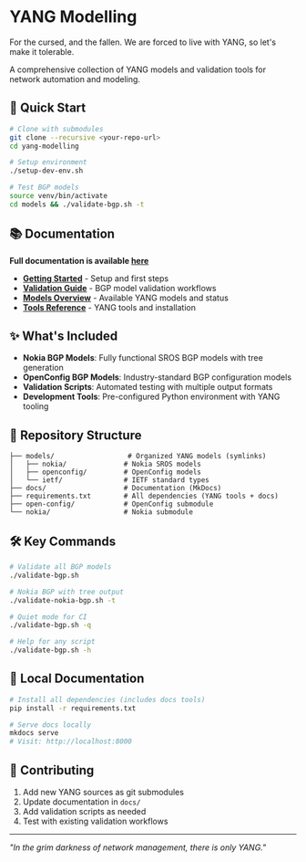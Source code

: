 # YANG Modelling

For the cursed, and the fallen. We are forced to live with YANG, so let's make it tolerable.

A comprehensive collection of YANG models and validation tools for network automation and modeling.

## 🚀 Quick Start

```bash
# Clone with submodules
git clone --recursive <your-repo-url>
cd yang-modelling

# Setup environment
./setup-dev-env.sh

# Test BGP models
source venv/bin/activate
cd models && ./validate-bgp.sh -t
```

## 📚 Documentation

**Full documentation is available [here](https://shiva.github.io/yang-modelling)**

- **[Getting Started](docs/getting-started/quick-start.md)** - Setup and first steps
- **[Validation Guide](docs/user-guide/validation.md)** - BGP model validation workflows  
- **[Models Overview](docs/models/index.md)** - Available YANG models and status
- **[Tools Reference](docs/reference/yang-tools.md)** - YANG tools and installation

## ✨ What's Included

- **Nokia BGP Models**: Fully functional SROS BGP models with tree generation
- **OpenConfig BGP Models**: Industry-standard BGP configuration models
- **Validation Scripts**: Automated testing with multiple output formats  
- **Development Tools**: Pre-configured Python environment with YANG tooling

## 📁 Repository Structure

```
├── models/                  # Organized YANG models (symlinks)
│   ├── nokia/              # Nokia SROS models
│   ├── openconfig/         # OpenConfig models
│   └── ietf/               # IETF standard types
├── docs/                   # Documentation (MkDocs)
├── requirements.txt        # All dependencies (YANG tools + docs)
├── open-config/            # OpenConfig submodule
└── nokia/                  # Nokia submodule
```

## 🛠️ Key Commands

```bash
# Validate all BGP models
./validate-bgp.sh

# Nokia BGP with tree output
./validate-nokia-bgp.sh -t

# Quiet mode for CI
./validate-bgp.sh -q

# Help for any script
./validate-bgp.sh -h
```

## 📖 Local Documentation

```bash
# Install all dependencies (includes docs tools)
pip install -r requirements.txt

# Serve docs locally
mkdocs serve
# Visit: http://localhost:8000
```

## 🤝 Contributing

1. Add new YANG sources as git submodules
2. Update documentation in `docs/`
3. Add validation scripts as needed
4. Test with existing validation workflows

---

*"In the grim darkness of network management, there is only YANG."*
